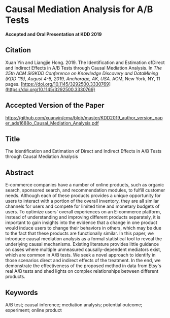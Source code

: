 # Causal Mediation Analysis for A/B Tests
**Accepted and Oral Presentation at KDD 2019**

## Citation
Xuan Yin and Liangjie Hong. 2019. The Identification and Estimation ofDirect and Indirect Effects in A/B Tests through Causal Mediation Analysis. In *The 25th ACM SIGKDD Conference on Knowledge Discovery and DataMining (KDD '19), August 4-8, 2019, Anchorage, AK, USA.* ACM, New York, NY, 11 pages. [https://doi.org/10.1145/3292500.3330769](https://doi.org/10.1145/3292500.3330769)

## Accepted Version of the Paper
https://github.com/xuanyin/cma/blob/master/KDD2019_author_version_paper_ads1688o_Causal_Mediation_Analysis.pdf

## Title
The Identification and Estimation of Direct and Indirect Effects in A/B Tests through Causal Mediation Analysis

## Abstract
E-commerce companies have a number of online products, such as organic search, sponsored search, and recommendation modules, to fulfill customer needs. Although each of these products provides a unique opportunity for users to interact with a portion of the overall inventory, they are all similar channels for users and compete for limited time and monetary budgets of users. To optimize users' overall experiences on an E-commerce platform, instead of understanding and improving different products separately, it is important to gain insights into the evidence that a change in one product would induce users to change their behaviors in others, which may be due to the fact that these products are functionally similar. In this paper, we introduce causal mediation analysis as a formal statistical tool to reveal the underlying causal mechanisms. Existing literature provides little guidance on cases where multiple unmeasured causally-dependent mediators exist, which are common in A/B tests.  We seek a novel approach to identify in those scenarios direct and indirect effects of the treatment. In the end, we demonstrate the effectiveness of the proposed method in data from Etsy's real A/B tests and shed lights on complex relationships between different products.

## Keywords
A/B test; causal inference; mediation analysis; potential outcome; experiment; online product
